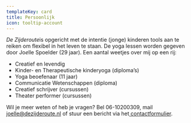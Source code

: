 ```yaml
---
templateKey: card
title: Persoonlijk
icon: tooltip-account
---
```

*De Zijderoute*is opgericht met de intentie (jonge) kinderen tools aan te reiken om flexibel in het leven te staan. De yoga lessen worden gegeven door Jo*e*lle Spoelder (29 jaar). Een aantal weetjes over mij op een rij:

* Creatief en levendig
* Kinder- en Therapeutische kinderyoga (diploma’s)
* Yoga beoefenaar (11 jaar)
* Communicatie Wetenschappen (diploma)
* Creatief schrijver (cursussen)
* Theater performer (cursussen)

Wil je meer weten of heb je vragen? Bel 06-10200309, mail joelle@dezijderoute.nl of stuur een bericht via het[ contactformulier](https://dezijderoute.nl/).
